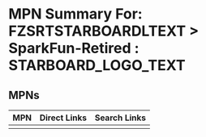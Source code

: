 



# MPN Summary For: FZSRTSTARBOARDLTEXT > SparkFun-Retired : STARBOARD_LOGO_TEXT

## MPNs
  

|MPN|Direct Links|Search Links|
| :--- | :--- | :--- |
||||
